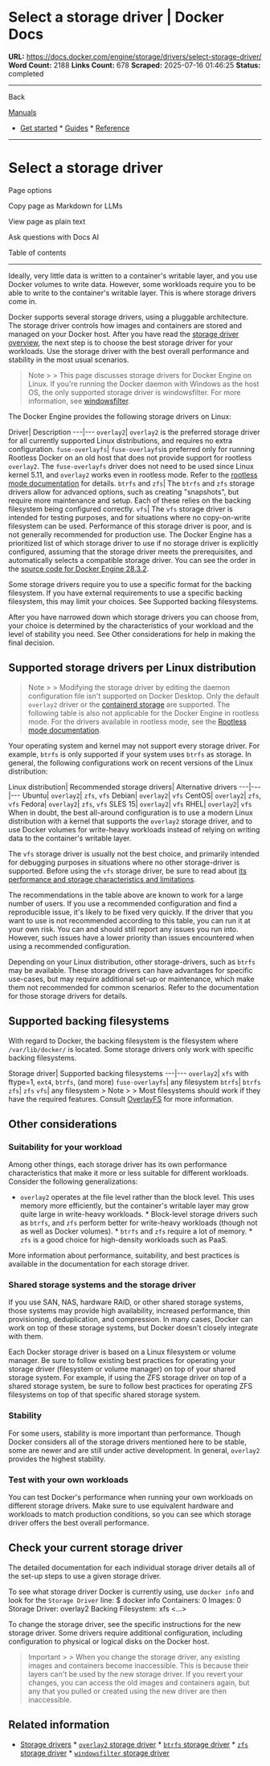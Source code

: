 # Select a storage driver | Docker Docs

**URL:** https://docs.docker.com/engine/storage/drivers/select-storage-driver/
**Word Count:** 2188
**Links Count:** 678
**Scraped:** 2025-07-16 01:46:25
**Status:** completed

---

Back

[Manuals](https://docs.docker.com/manuals/)

  * [Get started](https://docs.docker.com/get-started/)   * [Guides](https://docs.docker.com/guides/)   * [Reference](https://docs.docker.com/reference/)

* * *

# Select a storage driver

Page options

Copy page as Markdown for LLMs

View page as plain text

Ask questions with Docs AI

Table of contents

* * *

Ideally, very little data is written to a container's writable layer, and you use Docker volumes to write data. However, some workloads require you to be able to write to the container's writable layer. This is where storage drivers come in.

Docker supports several storage drivers, using a pluggable architecture. The storage driver controls how images and containers are stored and managed on your Docker host. After you have read the [storage driver overview](https://docs.docker.com/engine/storage/drivers/), the next step is to choose the best storage driver for your workloads. Use the storage driver with the best overall performance and stability in the most usual scenarios.

> Note >  > This page discusses storage drivers for Docker Engine on Linux. If you're running the Docker daemon with Windows as the host OS, the only supported storage driver is windowsfilter. For more information, see [windowsfilter](https://docs.docker.com/engine/storage/drivers/windowsfilter-driver/).

The Docker Engine provides the following storage drivers on Linux:

Driver| Description   ---|---   `overlay2`| `overlay2` is the preferred storage driver for all currently supported Linux distributions, and requires no extra configuration.   `fuse-overlayfs`| `fuse-overlayfs`is preferred only for running Rootless Docker on an old host that does not provide support for rootless `overlay2`. The `fuse-overlayfs` driver does not need to be used since Linux kernel 5.11, and `overlay2` works even in rootless mode. Refer to the [rootless mode documentation](https://docs.docker.com/engine/security/rootless/) for details.   `btrfs` and `zfs`| The `btrfs` and `zfs` storage drivers allow for advanced options, such as creating "snapshots", but require more maintenance and setup. Each of these relies on the backing filesystem being configured correctly.   `vfs`| The `vfs` storage driver is intended for testing purposes, and for situations where no copy-on-write filesystem can be used. Performance of this storage driver is poor, and is not generally recommended for production use.      The Docker Engine has a prioritized list of which storage driver to use if no storage driver is explicitly configured, assuming that the storage driver meets the prerequisites, and automatically selects a compatible storage driver. You can see the order in the [source code for Docker Engine 28.3.2](https://github.com/moby/moby/blob/v28.3.2/daemon/graphdriver/driver_linux.go#L52-L53).

Some storage drivers require you to use a specific format for the backing filesystem. If you have external requirements to use a specific backing filesystem, this may limit your choices. See Supported backing filesystems.

After you have narrowed down which storage drivers you can choose from, your choice is determined by the characteristics of your workload and the level of stability you need. See Other considerations for help in making the final decision.

## Supported storage drivers per Linux distribution

> Note >  > Modifying the storage driver by editing the daemon configuration file isn't supported on Docker Desktop. Only the default `overlay2` driver or the [containerd storage](https://docs.docker.com/desktop/features/containerd/) are supported. The following table is also not applicable for the Docker Engine in rootless mode. For the drivers available in rootless mode, see the [Rootless mode documentation](https://docs.docker.com/engine/security/rootless/).

Your operating system and kernel may not support every storage driver. For example, `btrfs` is only supported if your system uses `btrfs` as storage. In general, the following configurations work on recent versions of the Linux distribution:

Linux distribution| Recommended storage drivers| Alternative drivers   ---|---|---   Ubuntu| `overlay2`| `zfs`, `vfs`   Debian| `overlay2`| `vfs`   CentOS| `overlay2`| `zfs`, `vfs`   Fedora| `overlay2`| `zfs`, `vfs`   SLES 15| `overlay2`| `vfs`   RHEL| `overlay2`| `vfs`      When in doubt, the best all-around configuration is to use a modern Linux distribution with a kernel that supports the `overlay2` storage driver, and to use Docker volumes for write-heavy workloads instead of relying on writing data to the container's writable layer.

The `vfs` storage driver is usually not the best choice, and primarily intended for debugging purposes in situations where no other storage-driver is supported. Before using the `vfs` storage driver, be sure to read about [its performance and storage characteristics and limitations](https://docs.docker.com/engine/storage/drivers/vfs-driver/).

The recommendations in the table above are known to work for a large number of users. If you use a recommended configuration and find a reproducible issue, it's likely to be fixed very quickly. If the driver that you want to use is not recommended according to this table, you can run it at your own risk. You can and should still report any issues you run into. However, such issues have a lower priority than issues encountered when using a recommended configuration.

Depending on your Linux distribution, other storage-drivers, such as `btrfs` may be available. These storage drivers can have advantages for specific use-cases, but may require additional set-up or maintenance, which make them not recommended for common scenarios. Refer to the documentation for those storage drivers for details.

## Supported backing filesystems

With regard to Docker, the backing filesystem is the filesystem where `/var/lib/docker/` is located. Some storage drivers only work with specific backing filesystems.

Storage driver| Supported backing filesystems   ---|---   `overlay2`| `xfs` with ftype=1, `ext4`, `btrfs`, \(and more\)   `fuse-overlayfs`| any filesystem   `btrfs`| `btrfs`   `zfs`| `zfs`   `vfs`| any filesystem      > Note >  > Most filesystems should work if they have the required features. Consult [OverlayFS](https://www.kernel.org/doc/html/latest/filesystems/overlayfs.html) for more information.

## Other considerations

### Suitability for your workload

Among other things, each storage driver has its own performance characteristics that make it more or less suitable for different workloads. Consider the following generalizations:

  * `overlay2` operates at the file level rather than the block level. This uses memory more efficiently, but the container's writable layer may grow quite large in write-heavy workloads.   * Block-level storage drivers such as `btrfs`, and `zfs` perform better for write-heavy workloads \(though not as well as Docker volumes\).   * `btrfs` and `zfs` require a lot of memory.   * `zfs` is a good choice for high-density workloads such as PaaS.

More information about performance, suitability, and best practices is available in the documentation for each storage driver.

### Shared storage systems and the storage driver

If you use SAN, NAS, hardware RAID, or other shared storage systems, those systems may provide high availability, increased performance, thin provisioning, deduplication, and compression. In many cases, Docker can work on top of these storage systems, but Docker doesn't closely integrate with them.

Each Docker storage driver is based on a Linux filesystem or volume manager. Be sure to follow existing best practices for operating your storage driver \(filesystem or volume manager\) on top of your shared storage system. For example, if using the ZFS storage driver on top of a shared storage system, be sure to follow best practices for operating ZFS filesystems on top of that specific shared storage system.

### Stability

For some users, stability is more important than performance. Though Docker considers all of the storage drivers mentioned here to be stable, some are newer and are still under active development. In general, `overlay2` provides the highest stability.

### Test with your own workloads

You can test Docker's performance when running your own workloads on different storage drivers. Make sure to use equivalent hardware and workloads to match production conditions, so you can see which storage driver offers the best overall performance.

## Check your current storage driver

The detailed documentation for each individual storage driver details all of the set-up steps to use a given storage driver.

To see what storage driver Docker is currently using, use `docker info` and look for the `Storage Driver` line:               $ docker info          Containers: 0     Images: 0     Storage Driver: overlay2      Backing Filesystem: xfs     <...>     

To change the storage driver, see the specific instructions for the new storage driver. Some drivers require additional configuration, including configuration to physical or logical disks on the Docker host.

> Important >  > When you change the storage driver, any existing images and containers become inaccessible. This is because their layers can't be used by the new storage driver. If you revert your changes, you can access the old images and containers again, but any that you pulled or created using the new driver are then inaccessible.

## Related information

  * [Storage drivers](https://docs.docker.com/engine/storage/drivers/)   * [`overlay2` storage driver](https://docs.docker.com/engine/storage/drivers/overlayfs-driver/)   * [`btrfs` storage driver](https://docs.docker.com/engine/storage/drivers/btrfs-driver/)   * [`zfs` storage driver](https://docs.docker.com/engine/storage/drivers/zfs-driver/)   * [`windowsfilter` storage driver](https://docs.docker.com/engine/storage/drivers/windowsfilter-driver/)